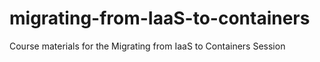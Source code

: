 # migrating-from-IaaS-to-containers
Course materials for the Migrating from IaaS to Containers Session
